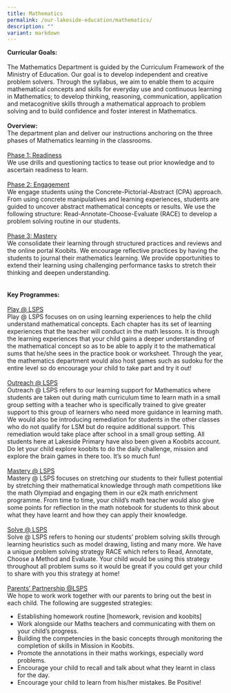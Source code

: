 ```yaml
---
title: Mathematics
permalink: /our-lakeside-education/mathematics/
description: ""
variant: markdown
---
```

<b>Curricular Goals:</b><br><br>
The Mathematics Department is guided by the Curriculum Framework of the Ministry of Education. Our goal is to develop independent and creative problem solvers. Through the syllabus, we aim to enable them to acquire mathematical concepts and skills for everyday use and continuous learning in Mathematics; to develop thinking, reasoning, communication, application and metacognitive skills through a mathematical approach to problem solving and to build confidence and foster interest in Mathematics.<br><br>
<b>Overview:</b><br>
The department plan and deliver our instructions anchoring on the three phases of Mathematics learning in the classrooms.
<br><br>
<u>Phase 1: Readiness</u><br>
We use drills and questioning tactics to tease out prior knowledge and to ascertain readiness to learn.
<br><br>
<u>Phase 2: Engagement</u><br>
We engage students using the Concrete-Pictorial-Abstract (CPA) approach. From using concrete manipulatives and learning experiences, students are guided to uncover abstract mathematical concepts or results. We use the following structure: Read-Annotate-Choose-Evaluate (RACE) to develop a problem solving routine in our students.
<br><br>
<u>Phase 3: Mastery</u><br>
We consolidate their learning through structured practices and reviews and the online portal Koobits. We encourage reflective practices by having the students to journal their mathematics learning. We provide opportunities to extend their learning using challenging performance tasks to stretch their thinking and deepen understanding.<br><br>
<br>
<b>Key Programmes:</b>
<br><br>
<u>Play @ LSPS</u> <br>
Play @ LSPS focuses on on using learning experiences to help the child understand mathematical concepts. Each chapter has its set of learning experiences that the teacher will conduct in the math lessons. It is through the learning experiences that your child gains a deeper understanding of the mathematical concept so as to be able to apply it to the mathematical sums that he/she sees in the practice book or worksheet. Through the year, the mathematics department would also host games such as sudoku for the entire level so do encourage your child to take part and try it out!<br><br> 
<u>Outreach @ LSPS</u><br>
Outreach @ LSPS refers to our learning support for Mathematics where students are taken out during math curriculum time to learn math in a small group setting with a teacher who is specifically trained to give greater support to this group of learners who need more guidance in learning math. We would also be introducing remediation for students in the other classes who do not qualify for LSM but do require additional support. This remediation would take place after school in a small group setting. All students here at Lakeside Primary have also been given a Koobits account. Do let your child explore koobits to do the daily challenge, mission and explore the brain games in there too. It’s so much fun!<br><br> 
<u>Mastery @ LSPS</u><br>
Mastery @ LSPS focuses on stretching our students to their fullest potential by stretching their mathematical knowledge through math competitions like the math Olympiad and engaging them in our e2k math enrichment programme. From time to time, your child’s math teacher would also give some points for reflection in the math notebook for students to think about what they have learnt and how they can apply their knowledge.<br><br> 
<u>Solve @ LSPS</u><br>
Solve @ LSPS refers to honing our students’ problem solving skills through learning heuristics such as model drawing, listing and many more. We have a unique problem solving strategy RACE which refers to Read, Annotate, Choose a Method and Evaluate. Your child would be using this strategy throughout all problem sums so it would be great if you could get your child to share with you this strategy at home! 
<br><br>
<u>Parents’ Partnership @LSPS</u><br>
We hope to work work together with our parents to bring out the best in each child. The following are suggested strategies:<br>
<ul>
<li>Establishing homework routine [homework, revision and koobits]</li>
<li>Work alongside our Maths teachers and communicating with them on your child’s progress.</li>
<li>Building the competencies in the basic concepts through monitoring the completion of skills in Mission in Koobits.</li>
<li>Promote the annotations in their maths workings, especially word problems.</li>
<li>Encourage your child to recall and talk about what they learnt in class for the day.</li>
<li>Encourage your child to learn from his/her mistakes. Be Positive!</li></ul>


